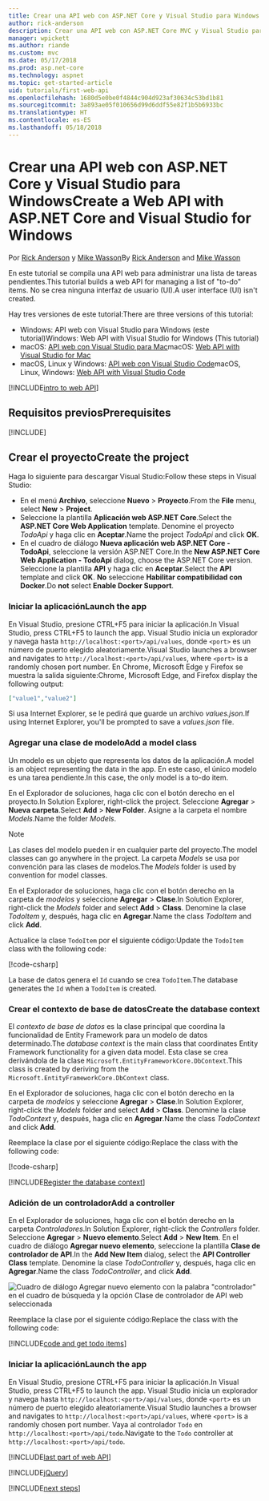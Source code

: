 ```yaml
---
title: Crear una API web con ASP.NET Core y Visual Studio para Windows
author: rick-anderson
description: Crear una API web con ASP.NET Core MVC y Visual Studio para Windows
manager: wpickett
ms.author: riande
ms.custom: mvc
ms.date: 05/17/2018
ms.prod: asp.net-core
ms.technology: aspnet
ms.topic: get-started-article
uid: tutorials/first-web-api
ms.openlocfilehash: 1680d5e0be0f4844c904d923af30634c53bd1b81
ms.sourcegitcommit: 3a893ae05f010656d99d6ddf55e82f1b5b6933bc
ms.translationtype: HT
ms.contentlocale: es-ES
ms.lasthandoff: 05/18/2018
---
```

# <a name="create-a-web-api-with-aspnet-core-and-visual-studio-for-windows"></a><span data-ttu-id="9d8d7-103">Crear una API web con ASP.NET Core y Visual Studio para Windows</span><span class="sxs-lookup"><span data-stu-id="9d8d7-103">Create a Web API with ASP.NET Core and Visual Studio for Windows</span></span>

<span data-ttu-id="9d8d7-104">Por [Rick Anderson](https://twitter.com/RickAndMSFT) y [Mike Wasson](https://github.com/mikewasson)</span><span class="sxs-lookup"><span data-stu-id="9d8d7-104">By [Rick Anderson](https://twitter.com/RickAndMSFT) and [Mike Wasson](https://github.com/mikewasson)</span></span>

<span data-ttu-id="9d8d7-105">En este tutorial se compila una API web para administrar una lista de tareas pendientes.</span><span class="sxs-lookup"><span data-stu-id="9d8d7-105">This tutorial builds a web API for managing a list of "to-do" items.</span></span> <span data-ttu-id="9d8d7-106">No se crea ninguna interfaz de usuario (UI).</span><span class="sxs-lookup"><span data-stu-id="9d8d7-106">A user interface (UI) isn't created.</span></span>

<span data-ttu-id="9d8d7-107">Hay tres versiones de este tutorial:</span><span class="sxs-lookup"><span data-stu-id="9d8d7-107">There are three versions of this tutorial:</span></span>

* <span data-ttu-id="9d8d7-108">Windows: API web con Visual Studio para Windows (este tutorial)</span><span class="sxs-lookup"><span data-stu-id="9d8d7-108">Windows: Web API with Visual Studio for Windows (This tutorial)</span></span>
* <span data-ttu-id="9d8d7-109">macOS: [API web con Visual Studio para Mac](xref:tutorials/first-web-api-mac)</span><span class="sxs-lookup"><span data-stu-id="9d8d7-109">macOS: [Web API with Visual Studio for Mac](xref:tutorials/first-web-api-mac)</span></span>
* <span data-ttu-id="9d8d7-110">macOS, Linux y Windows: [API web con Visual Studio Code](xref:tutorials/web-api-vsc)</span><span class="sxs-lookup"><span data-stu-id="9d8d7-110">macOS, Linux, Windows: [Web API with Visual Studio Code](xref:tutorials/web-api-vsc)</span></span>

<!-- WARNING: The code AND images in this doc are used by uid: tutorials/web-api-vsc, tutorials/first-web-api-mac and tutorials/first-web-api. If you change any code/images in this tutorial, update uid: tutorials/web-api-vsc -->

[!INCLUDE[intro to web API](../includes/webApi/intro.md)]

## <a name="prerequisites"></a><span data-ttu-id="9d8d7-111">Requisitos previos</span><span class="sxs-lookup"><span data-stu-id="9d8d7-111">Prerequisites</span></span>

[!INCLUDE[](~/includes/net-core-prereqs-windows.md)]

## <a name="create-the-project"></a><span data-ttu-id="9d8d7-112">Crear el proyecto</span><span class="sxs-lookup"><span data-stu-id="9d8d7-112">Create the project</span></span>

<span data-ttu-id="9d8d7-113">Haga lo siguiente para descargar Visual Studio:</span><span class="sxs-lookup"><span data-stu-id="9d8d7-113">Follow these steps in Visual Studio:</span></span>

* <span data-ttu-id="9d8d7-114">En el menú **Archivo**, seleccione **Nuevo** > **Proyecto**.</span><span class="sxs-lookup"><span data-stu-id="9d8d7-114">From the **File** menu, select **New** > **Project**.</span></span>
* <span data-ttu-id="9d8d7-115">Seleccione la plantilla **Aplicación web ASP.NET Core**.</span><span class="sxs-lookup"><span data-stu-id="9d8d7-115">Select the **ASP.NET Core Web Application** template.</span></span> <span data-ttu-id="9d8d7-116">Denomine el proyecto *TodoApi* y haga clic en **Aceptar**.</span><span class="sxs-lookup"><span data-stu-id="9d8d7-116">Name the project *TodoApi* and click **OK**.</span></span>
* <span data-ttu-id="9d8d7-117">En el cuadro de diálogo **Nueva aplicación web ASP.NET Core - TodoApi**, seleccione la versión ASP.NET Core.</span><span class="sxs-lookup"><span data-stu-id="9d8d7-117">In the **New ASP.NET Core Web Application - TodoApi** dialog, choose the ASP.NET Core version.</span></span> <span data-ttu-id="9d8d7-118">Seleccione la plantilla **API** y haga clic en **Aceptar**.</span><span class="sxs-lookup"><span data-stu-id="9d8d7-118">Select the **API** template and click **OK**.</span></span> <span data-ttu-id="9d8d7-119">**No** seleccione **Habilitar compatibilidad con Docker**.</span><span class="sxs-lookup"><span data-stu-id="9d8d7-119">Do **not** select **Enable Docker Support**.</span></span>

### <a name="launch-the-app"></a><span data-ttu-id="9d8d7-120">Iniciar la aplicación</span><span class="sxs-lookup"><span data-stu-id="9d8d7-120">Launch the app</span></span>

<span data-ttu-id="9d8d7-121">En Visual Studio, presione CTRL+F5 para iniciar la aplicación.</span><span class="sxs-lookup"><span data-stu-id="9d8d7-121">In Visual Studio, press CTRL+F5 to launch the app.</span></span> <span data-ttu-id="9d8d7-122">Visual Studio inicia un explorador y navega hasta `http://localhost:<port>/api/values`, donde `<port>` es un número de puerto elegido aleatoriamente.</span><span class="sxs-lookup"><span data-stu-id="9d8d7-122">Visual Studio launches a browser and navigates to `http://localhost:<port>/api/values`, where `<port>` is a randomly chosen port number.</span></span> <span data-ttu-id="9d8d7-123">En Chrome, Microsoft Edge y Firefox se muestra la salida siguiente:</span><span class="sxs-lookup"><span data-stu-id="9d8d7-123">Chrome, Microsoft Edge, and Firefox display the following output:</span></span>

```json
["value1","value2"]
```

<span data-ttu-id="9d8d7-124">Si usa Internet Explorer, se le pedirá que guarde un archivo *values.json*.</span><span class="sxs-lookup"><span data-stu-id="9d8d7-124">If using Internet Explorer, you'll be prompted to save a *values.json* file.</span></span>

### <a name="add-a-model-class"></a><span data-ttu-id="9d8d7-125">Agregar una clase de modelo</span><span class="sxs-lookup"><span data-stu-id="9d8d7-125">Add a model class</span></span>

<span data-ttu-id="9d8d7-126">Un modelo es un objeto que representa los datos de la aplicación.</span><span class="sxs-lookup"><span data-stu-id="9d8d7-126">A model is an object representing the data in the app.</span></span> <span data-ttu-id="9d8d7-127">En este caso, el único modelo es una tarea pendiente.</span><span class="sxs-lookup"><span data-stu-id="9d8d7-127">In this case, the only model is a to-do item.</span></span>

<span data-ttu-id="9d8d7-128">En el Explorador de soluciones, haga clic con el botón derecho en el proyecto.</span><span class="sxs-lookup"><span data-stu-id="9d8d7-128">In Solution Explorer, right-click the project.</span></span> <span data-ttu-id="9d8d7-129">Seleccione **Agregar** > **Nueva carpeta**.</span><span class="sxs-lookup"><span data-stu-id="9d8d7-129">Select **Add** > **New Folder**.</span></span> <span data-ttu-id="9d8d7-130">Asigne a la carpeta el nombre *Models*.</span><span class="sxs-lookup"><span data-stu-id="9d8d7-130">Name the folder *Models*.</span></span>

> [!NOTE]
> <span data-ttu-id="9d8d7-131">Las clases del modelo pueden ir en cualquier parte del proyecto.</span><span class="sxs-lookup"><span data-stu-id="9d8d7-131">The model classes can go anywhere in the project.</span></span> <span data-ttu-id="9d8d7-132">La carpeta *Models* se usa por convención para las clases de modelos.</span><span class="sxs-lookup"><span data-stu-id="9d8d7-132">The *Models* folder is used by convention for model classes.</span></span>

<span data-ttu-id="9d8d7-133">En el Explorador de soluciones, haga clic con el botón derecho en la carpeta de *modelos* y seleccione **Agregar** > **Clase**.</span><span class="sxs-lookup"><span data-stu-id="9d8d7-133">In Solution Explorer, right-click the *Models* folder and select **Add** > **Class**.</span></span> <span data-ttu-id="9d8d7-134">Denomine la clase *TodoItem* y, después, haga clic en **Agregar**.</span><span class="sxs-lookup"><span data-stu-id="9d8d7-134">Name the class *TodoItem* and click **Add**.</span></span>

<span data-ttu-id="9d8d7-135">Actualice la clase `TodoItem` por el siguiente código:</span><span class="sxs-lookup"><span data-stu-id="9d8d7-135">Update the `TodoItem` class with the following code:</span></span>

[!code-csharp[](first-web-api/samples/2.0/TodoApi/Models/TodoItem.cs)]

<span data-ttu-id="9d8d7-136">La base de datos genera el `Id` cuando se crea `TodoItem`.</span><span class="sxs-lookup"><span data-stu-id="9d8d7-136">The database generates the `Id` when a `TodoItem` is created.</span></span>

### <a name="create-the-database-context"></a><span data-ttu-id="9d8d7-137">Crear el contexto de base de datos</span><span class="sxs-lookup"><span data-stu-id="9d8d7-137">Create the database context</span></span>

<span data-ttu-id="9d8d7-138">El *contexto de base de datos* es la clase principal que coordina la funcionalidad de Entity Framework para un modelo de datos determinado.</span><span class="sxs-lookup"><span data-stu-id="9d8d7-138">The *database context* is the main class that coordinates Entity Framework functionality for a given data model.</span></span> <span data-ttu-id="9d8d7-139">Esta clase se crea derivándola de la clase `Microsoft.EntityFrameworkCore.DbContext`.</span><span class="sxs-lookup"><span data-stu-id="9d8d7-139">This class is created by deriving from the `Microsoft.EntityFrameworkCore.DbContext` class.</span></span>

<span data-ttu-id="9d8d7-140">En el Explorador de soluciones, haga clic con el botón derecho en la carpeta de *modelos* y seleccione **Agregar** > **Clase**.</span><span class="sxs-lookup"><span data-stu-id="9d8d7-140">In Solution Explorer, right-click the *Models* folder and select **Add** > **Class**.</span></span> <span data-ttu-id="9d8d7-141">Denomine la clase *TodoContext* y, después, haga clic en **Agregar**.</span><span class="sxs-lookup"><span data-stu-id="9d8d7-141">Name the class *TodoContext* and click **Add**.</span></span>

<span data-ttu-id="9d8d7-142">Reemplace la clase por el siguiente código:</span><span class="sxs-lookup"><span data-stu-id="9d8d7-142">Replace the class with the following code:</span></span>

[!code-csharp[](first-web-api/samples/2.0/TodoApi/Models/TodoContext.cs)]

[!INCLUDE[Register the database context](../includes/webApi/register_dbContext.md)]

### <a name="add-a-controller"></a><span data-ttu-id="9d8d7-143">Adición de un controlador</span><span class="sxs-lookup"><span data-stu-id="9d8d7-143">Add a controller</span></span>

<span data-ttu-id="9d8d7-144">En el Explorador de soluciones, haga clic con el botón derecho en la carpeta *Controladores*.</span><span class="sxs-lookup"><span data-stu-id="9d8d7-144">In Solution Explorer, right-click the *Controllers* folder.</span></span> <span data-ttu-id="9d8d7-145">Seleccione **Agregar** > **Nuevo elemento**.</span><span class="sxs-lookup"><span data-stu-id="9d8d7-145">Select **Add** > **New Item**.</span></span> <span data-ttu-id="9d8d7-146">En el cuadro de diálogo **Agregar nuevo elemento**, seleccione la plantilla **Clase de controlador de API**.</span><span class="sxs-lookup"><span data-stu-id="9d8d7-146">In the **Add New Item** dialog, select the **API Controller Class** template.</span></span> <span data-ttu-id="9d8d7-147">Denomine la clase *TodoController* y, después, haga clic en **Agregar**.</span><span class="sxs-lookup"><span data-stu-id="9d8d7-147">Name the class *TodoController*, and click **Add**.</span></span>

![Cuadro de diálogo Agregar nuevo elemento con la palabra "controlador" en el cuadro de búsqueda y la opción Clase de controlador de API web seleccionada](first-web-api/_static/new_controller.png)

<span data-ttu-id="9d8d7-149">Reemplace la clase por el siguiente código:</span><span class="sxs-lookup"><span data-stu-id="9d8d7-149">Replace the class with the following code:</span></span>

[!INCLUDE[code and get todo items](../includes/webApi/getTodoItems.md)]

### <a name="launch-the-app"></a><span data-ttu-id="9d8d7-150">Iniciar la aplicación</span><span class="sxs-lookup"><span data-stu-id="9d8d7-150">Launch the app</span></span>

<span data-ttu-id="9d8d7-151">En Visual Studio, presione CTRL+F5 para iniciar la aplicación.</span><span class="sxs-lookup"><span data-stu-id="9d8d7-151">In Visual Studio, press CTRL+F5 to launch the app.</span></span> <span data-ttu-id="9d8d7-152">Visual Studio inicia un explorador y navega hasta `http://localhost:<port>/api/values`, donde `<port>` es un número de puerto elegido aleatoriamente.</span><span class="sxs-lookup"><span data-stu-id="9d8d7-152">Visual Studio launches a browser and navigates to `http://localhost:<port>/api/values`, where `<port>` is a randomly chosen port number.</span></span> <span data-ttu-id="9d8d7-153">Vaya al controlador `Todo` en `http://localhost:<port>/api/todo`.</span><span class="sxs-lookup"><span data-stu-id="9d8d7-153">Navigate to the `Todo` controller at `http://localhost:<port>/api/todo`.</span></span>

[!INCLUDE[last part of web API](../includes/webApi/end.md)]

[!INCLUDE[jQuery](../includes/webApi/add-jquery.md)]

[!INCLUDE[next steps](../includes/webApi/next.md)]
